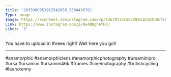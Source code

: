 ```yaml
---
title: '2033380351912542658_3504436781'
Type: image
Image: https://scontent.cdninstagram.com/vp/13b78734c50729e51b324b9c7b004a42/5D6A9F4B/t51.2885-15/sh0.08/e35/s640x640/58423630_169525754041920_3128593156490016863_n.jpg?_nc_ht=scontent.cdninstagram.com
Link: https://www.instagram.com/p/Bw4BKghAYHC/
Likes: '3'
---
```


You have to upload in threes right! Well here you go!!
______________________________
#anamorphic #anamorphiclens #anamorphicphotography #ursaminipro #ursa #ursamini #ursamini46k #frames #cinematography #britishcycling #laurakenny